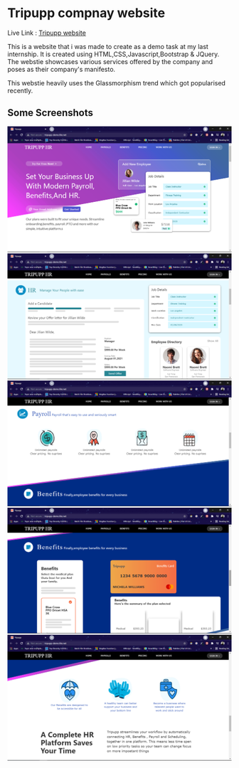 # Tripupp compnay website 

Live Link : [Tripupp website](http://tripupp-demo.6te.net/)

This is a website that i was made to create as a demo task at my last internship. It is created using HTML,CSS,Javascript,Bootstrap & JQuery. The webstie showcases various services offered by the company and poses as their company's manifesto. 

This webstie heavily uses the Glassmorphism trend which got popularised recently.  

## Some Screenshots

![](screenshots/Screenshot%20(109).png)
![](screenshots/Screenshot%20(110).png)
![](screenshots/Screenshot%20(111).png)
![](screenshots/Screenshot%20(112).png)
![](screenshots/Screenshot%20(113).png)
